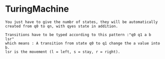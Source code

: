 # TuringMachine

    You just have to give the numbr of states, they will be automatically
    created from q0 to qn, with qyes state in addition.

    Transitions have to be typed according to this pattern :"q0 q1 a b lsr"
    which means : A transition from state q0 to q1 change the a value into b.
    lsr is the movement (l = left, s = stay, r = right).